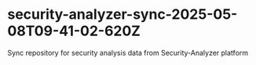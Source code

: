 # security-analyzer-sync-2025-05-08T09-41-02-620Z
Sync repository for security analysis data from Security-Analyzer platform
